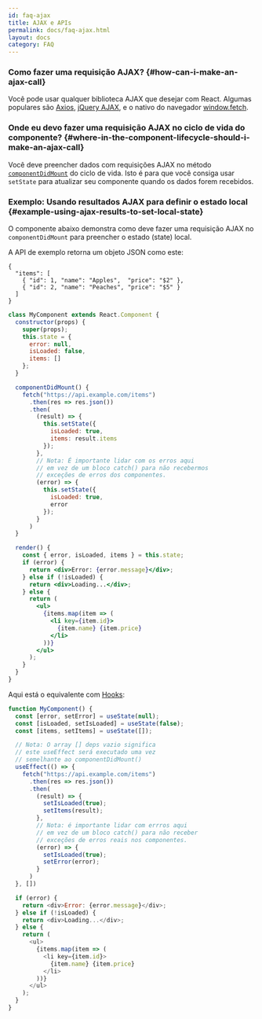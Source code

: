 ```yaml
---
id: faq-ajax
title: AJAX e APIs
permalink: docs/faq-ajax.html
layout: docs
category: FAQ
---
```


### Como fazer uma requisição AJAX? {#how-can-i-make-an-ajax-call}

Você pode usar qualquer biblioteca AJAX que desejar com React. Algumas populares são [Axios](https://github.com/axios/axios), [jQuery AJAX](https://api.jquery.com/jQuery.ajax/), e o nativo do navegador [window.fetch](https://developer.mozilla.org/pt-BR/docs/Web/API/Fetch_API).

### Onde eu devo fazer uma requisição AJAX no ciclo de vida do componente? {#where-in-the-component-lifecycle-should-i-make-an-ajax-call}

Você deve preencher dados com requisições AJAX no método [`componentDidMount`](/docs/react-component.html#mounting) do ciclo de vida. Isto é para que você consiga usar `setState` para atualizar seu componente quando os dados forem recebidos.

### Exemplo: Usando resultados AJAX para definir o estado local {#example-using-ajax-results-to-set-local-state}

O componente abaixo demonstra como deve fazer uma requisição AJAX no `componentDidMount` para preencher o estado (state) local. 

A API de exemplo retorna um objeto JSON como este:

```
{
  "items": [
    { "id": 1, "name": "Apples",  "price": "$2" },
    { "id": 2, "name": "Peaches", "price": "$5" }
  ] 
}
```

```jsx
class MyComponent extends React.Component {
  constructor(props) {
    super(props);
    this.state = {
      error: null,
      isLoaded: false,
      items: []
    };
  }

  componentDidMount() {
    fetch("https://api.example.com/items")
      .then(res => res.json())
      .then(
        (result) => {
          this.setState({
            isLoaded: true,
            items: result.items
          });
        },
        // Nota: É importante lidar com os erros aqui
        // em vez de um bloco catch() para não recebermos
        // exceções de erros dos componentes.
        (error) => {
          this.setState({
            isLoaded: true,
            error
          });
        }
      )
  }

  render() {
    const { error, isLoaded, items } = this.state;
    if (error) {
      return <div>Error: {error.message}</div>;
    } else if (!isLoaded) {
      return <div>Loading...</div>;
    } else {
      return (
        <ul>
          {items.map(item => (
            <li key={item.id}>
              {item.name} {item.price}
            </li>
          ))}
        </ul>
      );
    }
  }
}
```

Aqui está o equivalente com [Hooks](https://reactjs.org/docs/hooks-intro.html): 

```js
function MyComponent() {
  const [error, setError] = useState(null);
  const [isLoaded, setIsLoaded] = useState(false);
  const [items, setItems] = useState([]);

  // Nota: O array [] deps vazio significa
  // este useEffect será executado uma vez
  // semelhante ao componentDidMount()
  useEffect(() => {
    fetch("https://api.example.com/items")
      .then(res => res.json())
      .then(
        (result) => {
          setIsLoaded(true);
          setItems(result);
        },
        // Nota: é importante lidar com errros aqui
        // em vez de um bloco catch() para não receber
        // exceções de erros reais nos componentes.
        (error) => {
          setIsLoaded(true);
          setError(error);
        }
      )
  }, [])

  if (error) {
    return <div>Error: {error.message}</div>;
  } else if (!isLoaded) {
    return <div>Loading...</div>;
  } else {
    return (
      <ul>
        {items.map(item => (
          <li key={item.id}>
            {item.name} {item.price}
          </li>
        ))}
      </ul>
    );
  }
}
```

